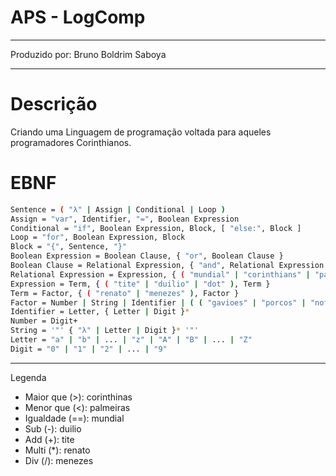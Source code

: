 # APS - LogComp

---

Produzido por: Bruno Boldrim Saboya

---

# Descrição

Criando uma Linguagem de programação voltada para aqueles programadores Corinthianos.

# EBNF

```bash
Sentence = ( "λ" | Assign | Conditional | Loop )
Assign = "var", Identifier, "=", Boolean Expression
Conditional = "if", Boolean Expression, Block, [ "else:", Block ]
Loop = "for", Boolean Expression, Block
Block = "{", Sentence, "}"
Boolean Expression = Boolean Clause, { "or", Boolean Clause }
Boolean Clause = Relational Expression, { "and", Relational Expression }
Relational Expression = Expression, { ( "mundial" | "corinthians" | "palmeiras" ), Expression }
Expression = Term, { ( "tite" | "duilio" | "dot" ), Term }
Term = Factor, { ( "renato" | "menezes" ), Factor }
Factor = Number | String | Identifier | ( ( "gavioes" | "porcos" | "not" ), Factor )
Identifier = Letter, { Letter | Digit }*
Number = Digit+
String = '"' { "λ" | Letter | Digit }* '"'
Letter = "a" | "b" | ... | "z" | "A" | "B" | ... | "Z"
Digit = "0" | "1" | "2" | ... | "9"
```

---

Legenda

- Maior que (>): corinthinas
- Menor que (<): palmeiras
- Igualdade (==): mundial
- Sub (-): duilio
- Add (+): tite
- Multi (*): renato
- Div (/): menezes